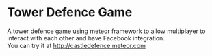 # Tower Defence Game
A tower defence game using meteor framework to allow multiplayer to interact with each other and have Facebook integration.<br>
You can try it at http://castledefence.meteor.com
